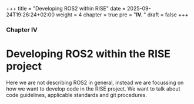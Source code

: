 +++
title = "Developing ROS2 within RISE"
date = 2025-09-24T19:26:24+02:00
weight = 4
chapter = true
pre = "<b>IV. </b>"
draft = false
+++

### Chapter IV

# Developing ROS2 within the RISE project

Here we are not describing ROS2 in general, instead we are focussing on how we want to develop code in the RISE project. We want to talk about code guidelines, applicable standards and git procedures.  